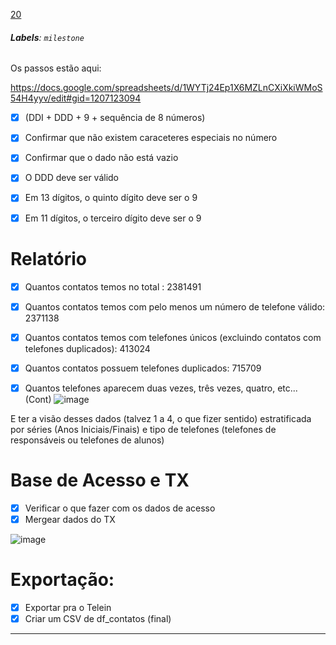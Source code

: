 [20](https://github.com/guilhermeprokisch/ideias/issues/20) 
###### **Labels**: `milestone`



Os passos estão aqui:

https://docs.google.com/spreadsheets/d/1WYTj24Ep1X6MZLnCXiXkiWMoS54H4yyv/edit#gid=1207123094


- [x] (DDI + DDD + 9 + sequência de 8 números)
- [x] Confirmar que não existem caraceteres especiais no número
- [x] Confirmar que o dado não está vazio
- [x] O DDD deve ser válido
- [x] Em 13 dígitos, o quinto dígito deve ser o 9
- [x] Em 11 dígitos, o terceiro dígito deve ser o 9


# Relatório

- [x]  Quantos contatos temos no total : 2381491
- [x] Quantos contatos temos com pelo menos um número de telefone válido:  2371138
- [x] Quantos contatos temos com telefones únicos (excluindo contatos com telefones duplicados):  413024
- [x] Quantos contatos possuem telefones duplicados: 715709
- [x] Quantos telefones aparecem duas vezes, três vezes, quatro, etc... (Cont)
![image](https://user-images.githubusercontent.com/12011070/91224769-fc749c80-e6f8-11ea-859b-2ec2d2afaf12.png)




E ter a visão desses dados (talvez 1 a 4, o que fizer sentido) estratificada por séries (Anos Iniciais/Finais) e tipo de telefones (telefones de responsáveis ou telefones de alunos)


# Base de Acesso e TX

- [x] Verificar o que fazer com os dados de acesso
- [x] Mergear dados do TX

![image](https://user-images.githubusercontent.com/12011070/91193403-7131e180-e6cd-11ea-9bd2-231529559c49.png)


# Exportação:

- [x] Exportar pra o Telein
- [x] Criar um CSV de df_contatos (final)

-------------------------------------------------------------------------------

